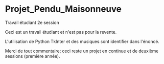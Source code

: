 # Projet_Pendu_Maisonneuve
Travail étudiant 2e session


Ceci est un travail étudiant et n'est pas pour la revente.

L'utilisation de Python TkInter et des musiques sont identifier dans l'énoncé.

Merci de tout commentaire; ceci reste un projet en continue et de deuxième sessions (première année).
